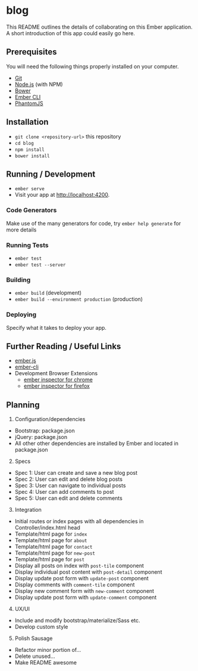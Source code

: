 # blog

This README outlines the details of collaborating on this Ember application.
A short introduction of this app could easily go here.

## Prerequisites

You will need the following things properly installed on your computer.

* [Git](https://git-scm.com/)
* [Node.js](https://nodejs.org/) (with NPM)
* [Bower](https://bower.io/)
* [Ember CLI](https://ember-cli.com/)
* [PhantomJS](http://phantomjs.org/)

## Installation

* `git clone <repository-url>` this repository
* `cd blog`
* `npm install`
* `bower install`

## Running / Development

* `ember serve`
* Visit your app at [http://localhost:4200](http://localhost:4200).

### Code Generators

Make use of the many generators for code, try `ember help generate` for more details

### Running Tests

* `ember test`
* `ember test --server`

### Building

* `ember build` (development)
* `ember build --environment production` (production)

### Deploying

Specify what it takes to deploy your app.

## Further Reading / Useful Links

* [ember.js](http://emberjs.com/)
* [ember-cli](https://ember-cli.com/)
* Development Browser Extensions
  * [ember inspector for chrome](https://chrome.google.com/webstore/detail/ember-inspector/bmdblncegkenkacieihfhpjfppoconhi)
  * [ember inspector for firefox](https://addons.mozilla.org/en-US/firefox/addon/ember-inspector/)

## Planning

1. Configuration/dependencies
  * Bootstrap: package.json
  * jQuery: package.json
  * All other other dependencies are installed by Ember and located in package.json

2. Specs
  * Spec 1: User can create and save a new blog post
  * Spec 2: User can edit and delete blog posts
  * Spec 3: User can navigate to individual posts
  * Spec 4: User can add comments to post
  * Spec 5: User can edit and delete comments

3. Integration
  * Initial routes or index pages with all dependencies in Controller/index.html head
  * Template/html page for `index`
  * Template/html page for `about`
  * Template/html page for `contact`
  * Template/html page for `new-post`
  * Template/html page for `post`
  * Display all posts on index with `post-tile` component
  * Display individual post content with `post-detail` component
  * Display update post form with `update-post` component
  * Display comments with `comment-tile` component
  * Display new comment form with `new-comment` component
  * Display update post form with `update-comment` component

4. UX/UI
  * Include and modify bootstrap/materialize/Sass etc.
  * Develop custom style

5. Polish Sausage
  * Refactor minor portion of...
  * Delete unused...
  * Make README awesome
